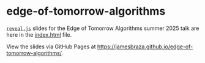 # edge-of-tomorrow-algorithms

[`reveal.js`](https://github.com/hakimel/reveal.js)
slides for the Edge of Tomorrow Algorithms summer 2025 talk are here
in the [index.html](index.html) file.

View the slides via GitHub Pages at
<https://jamesbraza.github.io/edge-of-tomorrow-algorithms/>.
